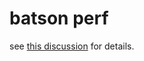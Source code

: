 # batson perf

see [this discussion](https://github.com/apache/datafusion/issues/7845#issuecomment-2366813122) for details.
